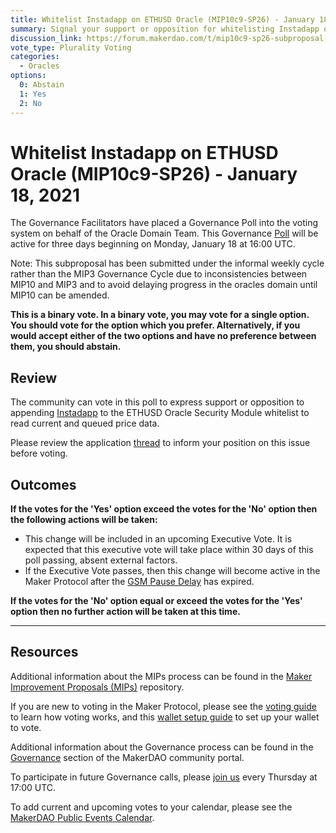 ```yaml
---
title: Whitelist Instadapp on ETHUSD Oracle (MIP10c9-SP26) - January 18, 2021
summary: Signal your support or opposition for whitelisting Instadapp on the ETHUSD Oracle Security Module
discussion_link: https://forum.makerdao.com/t/mip10c9-sp26-subproposal-to-whitelist-instadapp-gelato-automation-contract-for-eth-usd-oracle-access/5901
vote_type: Plurality Voting
categories:
  - Oracles
options:
  0: Abstain
  1: Yes
  2: No
---
```


# Whitelist Instadapp on ETHUSD Oracle (MIP10c9-SP26) - January 18, 2021

The Governance Facilitators have placed a Governance Poll into the voting system on behalf of the Oracle Domain Team. This Governance [Poll](https://community-development.makerdao.com/en/learn/governance/on-chain-gov) will be active for three days beginning on Monday, January 18 at 16:00 UTC.

Note: This subproposal has been submitted under the informal weekly cycle rather than the MIP3 Governance Cycle due to inconsistencies between MIP10 and MIP3 and to avoid delaying progress in the oracles domain until MIP10 can be amended.

**This is a binary vote. In a binary vote, you may vote for a single option. You should vote for the option which you prefer. Alternatively, if you would accept either of the two options and have no preference between them, you should abstain.**

## Review

The community can vote in this poll to express support or opposition to appending [Instadapp](https://instadapp.io/) to the ETHUSD Oracle Security Module whitelist to read current and queued price data.

Please review the application [thread](https://forum.makerdao.com/t/mip10c9-sp26-subproposal-to-whitelist-instadapp-gelato-automation-contract-for-eth-usd-oracle-access/5901) to inform your position on this issue before voting.

## Outcomes

**If the votes for the 'Yes' option exceed the votes for the 'No' option then the following actions will be taken:**

- This change will be included in an upcoming Executive Vote. It is expected that this executive vote will take place within 30 days of this poll passing, absent external factors.
- If the Executive Vote passes, then this change will become active in the Maker Protocol after the [GSM Pause Delay](https://community-development.makerdao.com/en/learn/governance/param-gsm-pause-delay) has expired.

**If the votes for the 'No' option equal or exceed the votes for the 'Yes' option then no further action will be taken at this time.**

---

## Resources

Additional information about the MIPs process can be found in the [Maker Improvement Proposals (MIPs)](https://github.com/makerdao/mips) repository.

If you are new to voting in the Maker Protocol, please see the [voting guide](https://community-development.makerdao.com/en/learn/governance/how-voting-works/) to learn how voting works, and this [wallet setup guide](https://community-development.makerdao.com/en/learn/governance/voting-setup/) to set up your wallet to vote.

Additional information about the Governance process can be found in the [Governance](https://community-development.makerdao.com/en/learn/governance) section of the MakerDAO community portal.

To participate in future Governance calls, please [join us](https://github.com/makerdao/community/tree/master/governance/governance-and-risk-meetings) every Thursday at 17:00 UTC.

To add current and upcoming votes to your calendar, please see the [MakerDAO Public Events Calendar](https://calendar.google.com/calendar/embed?src=makerdao.com_3efhm2ghipksegl009ktniomdk%40group.calendar.google.com&ctz=UTC&mode=week&showCalendars=0&showPrint=0).
